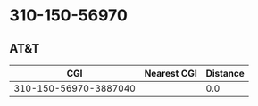 # 310-150-56970
## AT&T


| CGI | Nearest CGI | Distance |
|-----|-------------|----------|
| 310-150-56970-3887040 |  | 0.0 |
